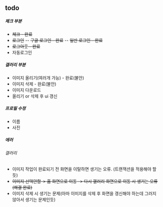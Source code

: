## todo

##### 체크 부분
- ~~체크 - 완료~~
- ~~로그인~~
-- ~~구글 로그인 - 완료~~
-- ~~일반 로그인 - 완료~~ 
- ~~로그아웃 - 완료~~
- 자동로그인

##### 갤러리 부분
- 이미지 올리기(여러개 가능) - 완료(불안)
- 이미지 삭제 - 완료(불안)  
- 이미지 다운로드
- 올리기 or 삭제 후 ui 갱신

##### 프로필 수정

- 이름
- 사진

##### 에러

###### 갤러리
- 이미지 작업이 완료되기 전 화면을 이탈하면 생기는 오류. (트랜잭션을 적용해야 할 듯)
- ~~이미지 선택안함-> 홈 화면으로 이동 -> 다시 갤러리 화면으로 이동 시 생기는 오류 (해결 완료)~~
- 이미지 삭제 시 생기는 문제(아마 이미지를 삭제 후 화면을 갱신해야 하는데 그러지 않아서 생기는 문제인듯)